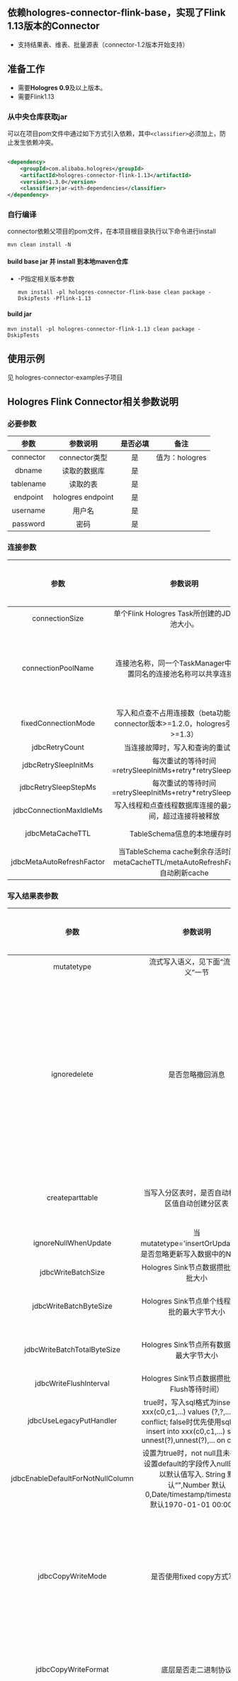 ## 依赖hologres-connector-flink-base，实现了Flink 1.13版本的Connector

- 支持结果表、维表、批量源表（connector-1.2版本开始支持）

## 准备工作

- 需要**Hologres 0.9**及以上版本。
- 需要Flink1.13

### 从中央仓库获取jar

可以在项目pom文件中通过如下方式引入依赖，其中`<classifier>`必须加上，防止发生依赖冲突。

```xml

<dependency>
    <groupId>com.alibaba.hologres</groupId>
    <artifactId>hologres-connector-flink-1.13</artifactId>
    <version>1.3.0</version>
    <classifier>jar-with-dependencies</classifier>
</dependency>
```

### 自行编译

connector依赖父项目的pom文件，在本项目根目录执行以下命令进行install

```
mvn clean install -N
```

#### build base jar 并 install 到本地maven仓库

- -P指定相关版本参数


  ```
  mvn install -pl hologres-connector-flink-base clean package -DskipTests -Pflink-1.13
  ```

#### build jar

  ```
  mvn install -pl hologres-connector-flink-1.13 clean package -DskipTests
  ```

## 使用示例

见 hologres-connector-examples子项目

## Hologres Flink Connector相关参数说明

### 必要参数

| 参数 | 参数说明 | 是否必填 | 备注 |
| :---: | :---: | :---: | :---: |
| connector | connector类型 | 是 | 值为：hologres |
| dbname | 读取的数据库 | 是 |  |
| tablename | 读取的表 | 是 |  |
| endpoint    | hologres endpoint    | 是 |  |
| username | 用户名 | 是 |  |
| password | 密码 | 是 |  |

### 连接参数

| 参数 | 参数说明 | 是否必填 | 备注 |
| :---: | :---: | :---: | :---: |
| connectionSize| 单个Flink Hologres Task所创建的JDBC连接池大小。|否|默认值为3，和吞吐成正比。|
| connectionPoolName| 连接池名称，同一个TaskManager中，表配置同名的连接池名称可以共享连接池 |否|无默认值，每个表默认使用自己的连接池。如果设置连接池名称，则所有表的connectionSize需要相同|
| fixedConnectionMode| 写入和点查不占用连接数（beta功能，需要connector版本>=1.2.0，hologres引擎版本>=1.3）|   否|   默认值：false|
| jdbcRetryCount| 当连接故障时，写入和查询的重试次数|   否|   默认值：10| 
| jdbcRetrySleepInitMs | 每次重试的等待时间=retrySleepInitMs+retry*retrySleepStepMs |  否 |  默认值：1000 ms| 
| jdbcRetrySleepStepMs | 每次重试的等待时间=retrySleepInitMs+retry*retrySleepStepMs  | 否|   默认值：5000 ms| 
| jdbcConnectionMaxIdleMs | 写入线程和点查线程数据库连接的最大Idle时间，超过连接将被释放|    否 |  默认值：60000 ms| 
| jdbcMetaCacheTTL | TableSchema信息的本地缓存时间   | 否 |  默认值：60000 ms| 
| jdbcMetaAutoRefreshFactor | 当TableSchema cache剩余存活时间短于 metaCacheTTL/metaAutoRefreshFactor 将自动刷新cache |   否|   默认值：-1, 表示不自动刷新| 

### 写入结果表参数

| 参数 | 参数说明 | 是否必填 | 备注 |
| :---: | :---: | :---: | :---: |
| mutatetype | 流式写入语义，见下面“流式语义”一节<br /> | 否 | 默认值：insertorignore |
| ignoredelete | 是否忽略撤回消息 | 否 | 默认值：true，只在流式语义下有效。<br> 在DataStream作业中，用户使用自定义的record类型，因此默认不支持delete消息。如果需要支持消息的回撤，需要在实现RecordConverter时对convert结果设置MutationType，详见hologres-connector-examples子项目示例。 |
| createparttable| 当写入分区表时，是否自动根据分区值自动创建分区表 | 否|默认值为false。建议慎用该功能，确保分区值不会出现脏数据导致创建错误的分区表。|
| ignoreNullWhenUpdate | 当mutatetype='insertOrUpdate'时，是否忽略更新写入数据中的Null值。| 否 | 默认值：false。|
| jdbcWriteBatchSize| Hologres Sink节点数据攒批的最大批大小 | 否 |默认值为256|
| jdbcWriteBatchByteSize|    Hologres Sink节点单个线程数据攒批的最大字节大小    | 否 | 默认值：20971520（2 * 1024 * 1024），2MB|
| jdbcWriteBatchTotalByteSize|    Hologres Sink节点所有数据攒批的最大字节大小    | 否 | 默认值：20971520（20 * 1024 * 1024），20MB|
| jdbcWriteFlushInterval |Hologres Sink节点数据攒批的最长Flush等待时间）|否 |默认值为10000，即10秒|
| jdbcUseLegacyPutHandler|true时，写入sql格式为insert into xxx(c0,c1,...) values (?,?,...),... on conflict; false时优先使用sql格式为insert into xxx(c0,c1,...) select unnest(?),unnest(?),... on conflict|否 | 默认值：false | 
| jdbcEnableDefaultForNotNullColumn|设置为true时，not null且未在表上设置default的字段传入null时，将以默认值写入. String 默认“”,Number 默认0,Date/timestamp/timestamptz 默认1970-01-01 00:00:00|    否|    默认值：true|
| jdbcCopyWriteMode | 是否使用fixed copy方式写入 | 否 | 默认值false。fixed copy是hologres1.3新增的能力，相比insert方法，fixed copy方式可以更高的吞吐（因为是流模式），更低的数据延时，更低的客户端内存消耗（因为不攒批)，但不支持回撤。|
| jdbcCopyWriteFormat | 底层是否走二进制协议 | 否 | 默认为binary。表示使用二进制模式，二进制会更快，否则为文本模式。|
| jdbcCopyWriteDirectConnect | copy模式是否直连 | 否 | 默认值为true。copy的瓶颈往往是VIP endpoint的网络吞吐，因此copy写入模式下会测试当前环境能否直连holo fe，支持的话默认使用直连。此参数设置为false则不进行直连。|

### 维表查询参数

| 参数 | 参数说明 | 是否必填 | 备注 |
| :---: | :---: | :---: | :---: |
|jdbcReadBatchSize|    维表点查最大批次大小|    否|    默认值：128 |
|jdbcReadBatchQueueSize|维表点查请求缓冲队列大小|否|默认值：256 |
|async|是否采用异步方式同步数据|否|默认值：false。异步模式可以并发地处理多个请求和响应，从而连续的请求之间不需要阻塞等待，提高查询的吞吐。但在异步模式下，无法保证请求的绝对顺序。 |
|cache|缓存策略|否|Hologres仅支持以下两种缓存策略：<br/>None（默认值）：无缓存。<br/>LRU：缓存维表里的部分数据。源表的每条数据都会触发系统先在Cache中查找数据，如果未找到，则去物理维表中查找。 |
|cachesize|缓存大小。|否|选择LRU缓存策略后，可以设置缓存大小，默认值为10000行。 |
|cachettlms|更新缓存的时间间隔，单位为毫秒。|否|当选择LRU缓存策略后，可以设置缓存失效的超时时间，默认不过期。|
|cacheempty|是否缓存join结果为空的数据。|否|取值如下：<br/>true（默认值）：表示缓存join结果为空的数据。<br/>false：表示不缓存join结果为空的数据。 |

### Hologres Flink Connector 流式语义

流式语义适用于持续不断往Hologres写入数据

- 流式语义做不做checkpointing，需要根据sink的配置和Hologres表的属性分为 exactly-once 或 at-least-once 语义
- 当Hologres表设有primary key时，Hologres sink可通过幂等性（idempotent）提供exactly-once语义
    - 在有primary key的情况下，出现同pk数据出现多次的情况时，Hologres sink支持以下流式语
        1. insertOrIgnore：保留首次出现的数据，忽略之后的所有数据。默认语义
        1. insertOrReplace：后出现的数据整行替换已有数据
        1. insertOrUpdate：部分替换已有数据。<br />a. 比如一张表有a,b,c,d四个字段，a是pk，然后写入的时候只写入a,b两个字段，在pk重复的情况下，会只更新b字段，c,d原有的值不变

> 说明：
> 1. hologres真实表含有主键的时候，实时写入默认会丢弃后来到来的数据来做去重(insertOrIngore)
> 2. 当mutatetype设置为insertOrUpdate或者insertOrReplace的时候会根据主键做更新
